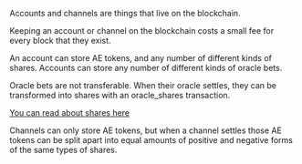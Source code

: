 Accounts and channels are things that live on the blockchain.


Keeping an account or channel on the blockchain costs a small fee for every block that they exist.


An account can store AE tokens, and any number of different kinds of shares. Accounts can store any number of different kinds of oracle bets.

Oracle bets are not transferable. When their oracle settles, they can be transformed into shares with an oracle_shares transaction.

[You can read about shares here](shares.md)


Channels can only store AE tokens, but when a channel settles those AE tokens can be split apart into equal amounts of positive and negative forms of the same types of shares.
